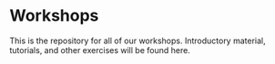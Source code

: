 Workshops
=========

This is the repository for all of our workshops. Introductory material, tutorials, and other exercises will be found here.
